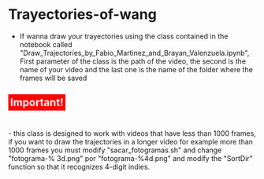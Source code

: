 # Trayectories-of-wang
- If wanna draw your trayectories using the class contained in the notebook called "Draw_Trajectories_by_Fabio_Martinez_and_Brayan_Valenzuela.ipynb", First parameter of the class is the path of the video, the second is the name of your video and the last one is the name of the folder where the frames will be saved
<h2><span style="color:#FFF; background-color:#F00; font-weight:bold; padding:4px;">Important!</span></h2><br><h2 style="margin-top:-10px;"></h2>
- this class is designed to work with videos that have less than 1000 frames, if you want to draw the trajectories in a longer video for example more than 1000 frames you must modify "sacar_fotogramas.sh" and change "fotograma-% 3d.png" por "fotograma-%4d.png" and modify the "SortDir" function so that it recognizes 4-digit indies.

